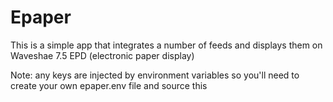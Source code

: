 # Epaper
This is a simple app that integrates a number of feeds and displays them on Waveshae 7.5 EPD (electronic paper display)

Note: any keys are injected by environment variables so you'll need to create your own epaper.env file and source this
